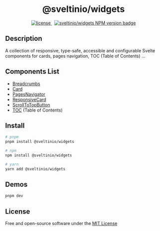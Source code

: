 <div align="center">
    <h1>@sveltinio/widgets</h1>
    <a href="https://github.com/sveltinio/components-library/blob/main/LICENSE" target="_blank">
        <img src="https://img.shields.io/badge/license-mit-blue?style=flat-square&logo=none" alt="license" />
    </a>
    &nbsp;
    <a href="https://www.npmjs.com/package/@sveltinio/widgets" target="_blank">
        <img src="https://img.shields.io/npm/v/@sveltinio/widgets.svg?style=flat" alt="sveltinio/widgets NPM version badge" />
    </a>
</div>

## Description

A collection of responsive, type-safe, accessible and configurable Svelte components for cards, pages navigation, TOC (Table of Contents) ...

## Components List

- [Breadcrumbs]
- [Card]
- [PagesNavigator]
- [ResponsiveCard]
- [ScrollToTopButton]
- [TOC] (Table of Contents)

## Install

```bash
# pnpm
pnpm install @sveltinio/widgets

# npm
npm install @sveltinio/widgets

# yarn
yarn add @sveltinio/widgets
```

## Demos

```bash
pnpm dev
```

## License

Free and open-source software under the [MIT License](LICENSE)

[Breadcrumbs]: https://github.com/sveltinio/components-library/blob/main/packages/widgets/src/lib/components/breadcrumbs/
[Card]: https://github.com/sveltinio/components-library/blob/main/packages/widgets/src/lib/components/card/
[PagesNavigator]: https://github.com/sveltinio/components-library/blob/main/packages/widgets/src/lib/components/pagesnavigator/
[ResponsiveCard]:  https://github.com/sveltinio/components-library/blob/main/packages/widgets/src/lib/components/responsivecard/
[ScrollToTopButton]: https://github.com/sveltinio/components-library/blob/main/packages/widgets/src/lib/components/scroll-to-top/
[TOC]: https://github.com/sveltinio/components-library/blob/main/packages/widgets/src/lib/components/toc/
